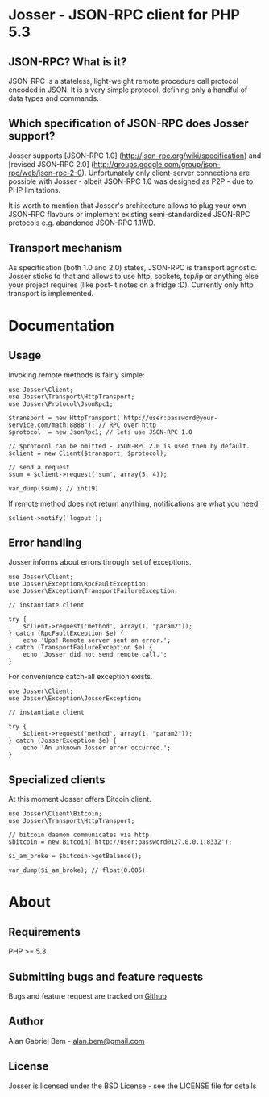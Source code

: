 Josser - JSON-RPC client for PHP 5.3
====================================

JSON-RPC? What is it?
---------------------

JSON-RPC is a stateless, light-weight remote procedure call protocol encoded in JSON. It is a very simple
protocol, defining only a handful of data types and commands.

Which specification of JSON-RPC does Josser support?
----------------------------------------------------

Josser supports [JSON-RPC 1.0] (http://json-rpc.org/wiki/specification) and
[revised JSON-RPC 2.0] (http://groups.google.com/group/json-rpc/web/json-rpc-2-0). Unfortunately only client-server
connections are possible with Josser - albeit JSON-RPC 1.0 was designed as P2P - due to PHP limitations.

It is worth to mention that Josser's architecture allows to plug your own JSON-RPC flavours or implement existing
semi-standardized JSON-RPC protocols e.g. abandoned JSON-RPC 1.1WD.

Transport mechanism
-------------------

As specification (both 1.0 and 2.0) states, JSON-RPC is transport agnostic. Josser sticks to that and allows to use
http, sockets, tcp/ip or anything else your project requires (like post-it notes on a fridge :D).
Currently only http transport is implemented.

Documentation
=============

Usage
-----

Invoking remote methods is fairly simple:

    use Josser\Client;
    use Josser\Transport\HttpTransport;
    use Josser\Protocol\JsonRpc1;
    
    $transport = new HttpTransport('http://user:password@your-service.com/math:8888'); // RPC over http
    $protocol  = new JsonRpc1; // lets use JSON-RPC 1.0

    // $protocol can be omitted - JSON-RPC 2.0 is used then by default.
    $client = new Client($transport, $protocol);

    // send a request
    $sum = $client->request('sum', array(5, 4));

    var_dump($sum); // int(9)

If remote method does not return anything, notifications are what you need:

    $client->notify('logout');

Error handling
--------------

Josser informs about errors through  set of exceptions.

    use Josser\Client;
    use Josser\Exception\RpcFaultException;
    use Josser\Exception\TransportFailureException;

    // instantiate client

    try {
        $client->request('method', array(1, "param2"));
    } catch (RpcFaultException $e) {
        echo 'Ups! Remote server sent an error.';
    } catch (TransportFailureException $e) {
        echo 'Josser did not send remote call.';
    }

For convenience catch-all exception exists.

    use Josser\Client;
    use Josser\Exception\JosserException;

    // instantiate client
    
    try {
        $client->request('method', array(1, "param2"));
    } catch (JosserException $e) {
        echo 'An unknown Josser error occurred.';
    }

Specialized clients
-------------------

At this moment Josser offers Bitcoin client.

    use Josser\Client\Bitcoin;
    use Josser\Transport\HttpTransport;

    // bitcoin daemon communicates via http
    $bitcoin = new Bitcoin('http://user:password@127.0.0.1:8332');

    $i_am_broke = $bitcoin->getBalance();

    var_dump($i_am_broke); // float(0.005)

About
=====

Requirements
------------

PHP >= 5.3

Submitting bugs and feature requests
------------------------------------

Bugs and feature request are tracked on [Github](https://github.com/alanbem/josser/issues)

Author
------

Alan Gabriel Bem - <alan.bem@gmail.com>

License
-------

Josser is licensed under the BSD License - see the LICENSE file for details